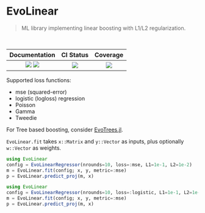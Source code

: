# EvoLinear

> ML library implementing linear boosting with L1/L2 regularization.

<br>

| Documentation | CI Status | Coverage |
|:------------------------:|:----------------:|:----------------:|
| [![][docs-stable-img]][docs-stable-url] [![][docs-latest-img]][docs-latest-url] | [![][ci-img]][ci-url] | [![][codecov-img]][codecov-url] |

[docs-latest-img]: https://img.shields.io/badge/docs-latest-blue.svg
[docs-latest-url]: https://jeremiedb.github.io/EvoLinear.jl/dev

[docs-stable-img]: https://img.shields.io/badge/docs-stable-blue.svg
[docs-stable-url]: https://jeremiedb.github.io/EvoLinear.jl/stable

[ci-img]: https://github.com/jeremiedb/EvoLinear.jl/workflows/CI/badge.svg
[ci-url]: https://github.com/jeremiedb/EvoLinear.jl/actions?query=workflow%3ACI+branch%3Amain

[codecov-img]: https://codecov.io/gh/jeremiedb/EvoLinear.jl/coverage.svg?branch=main
[codecov-url]: https://codecov.io/gh/jeremiedb/EvoLinear.jl?branch=main


Supported loss functions:

- mse (squared-error)
- logistic (logloss) regression
- Poisson
- Gamma
- Tweedie

For Tree based boosting, consider [EvoTrees.jl](https://github.com/Evovest/EvoTrees.jl).

`EvoLinear.fit` takes `x::Matrix` and `y::Vector` as inputs, plus optionally `w::Vector` as weights.

```julia
using EvoLinear
config = EvoLinearRegressor(nrounds=10, loss=:mse, L1=1e-1, L2=1e-2)
m = EvoLinear.fit(config; x, y, metric=:mse)
p = EvoLinear.predict_proj(m, x)
```

```julia
using EvoLinear
config = EvoLinearRegressor(nrounds=10, loss=:logistic, L1=1e-1, L2=1e-2)
m = EvoLinear.fit(config; x, y, metric=:mse)
p = EvoLinear.predict_proj(m, x)
```